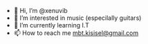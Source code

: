 - 👋 Hi, I’m @xenuvib
- 👀 I’m interested in music (especilally guitars)
- 🌱 I’m currently learning I.T
- 📫 How to reach me mbt.kisisel@gmail.com

<!---
xenuvib/xenuvib is a ✨ special ✨ repository because its `README.md` (this file) appears on your GitHub profile.
You can click the Preview link to take a look at your changes.
--->
